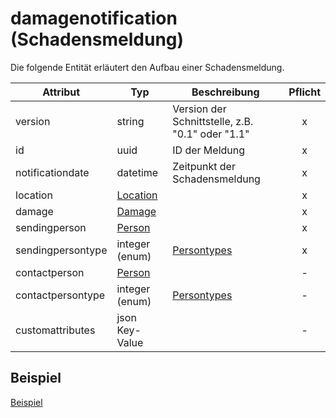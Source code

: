 # damagenotification (Schadensmeldung)

Die folgende Entität erläutert den Aufbau einer Schadensmeldung.

| Attribut          | Typ                               | Beschreibung                                     | Pflicht |
| ----------------- | --------------------------------- | ------------------------------------------------ | :-----: |
| version           | string                            | Version der Schnittstelle, z.B. "0.1" oder "1.1" |    x    |
| id                | uuid                              | ID der Meldung                                   |    x    |
| notificationdate  | datetime                          | Zeitpunkt der Schadensmeldung                    |    x    |
| location          | [Location](/entities/location.md) |                                                  |    x    |
| damage            | [Damage](/entities/damage.md)     |                                                  |    x    |
| sendingperson     | [Person](/entities/person.md)     |                                                  |    x    |
| sendingpersontype | integer (enum)                    | [Persontypes](/types/persontypes.md)             |    x    |
| contactperson     | [Person](/entities/person.md)     |                                                  |    -    |
| contactpersontype | integer (enum)                    | [Persontypes](/types/persontypes.md)             |    -    |
| customattributes  | json Key-Value                    |                                                  |    -    |

## Beispiel

[Beispiel](damagenotification-example.md)
